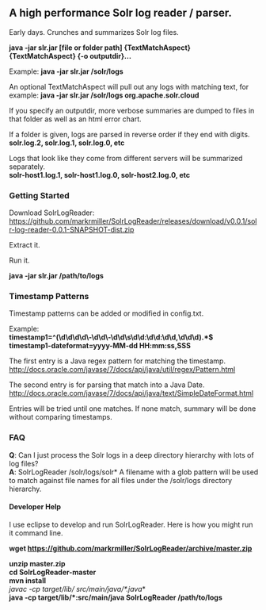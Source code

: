 ## A high performance Solr log reader / parser.

Early days. Crunches and summarizes Solr log files.  

**java -jar slr.jar [file or folder path] {TextMatchAspect} {TextMatchAspect} {-o outputdir}...**

Example: **java -jar slr.jar /solr/logs**  

An optional TextMatchAspect will pull out any logs with matching text, for example: **java -jar slr.jar /solr/logs org.apache.solr.cloud** 

If you specify an outputdir, more verbose summaries are dumped to files in that folder as well as an html error chart.  

If a folder is given, logs are parsed in reverse order if they end with digits.  
**solr.log.2, solr.log.1, solr.log.0, etc**

Logs that look like they come from different servers will be summarized separately.  
**solr-host1.log.1, solr-host1.log.0, solr-host2.log.0, etc**


### Getting Started

Download SolrLogReader: https://github.com/markrmiller/SolrLogReader/releases/download/v0.0.1/solr-log-reader-0.0.1-SNAPSHOT-dist.zip

Extract it.

Run it.

**java -jar slr.jar /path/to/logs**


### Timestamp Patterns

Timestamp patterns can be added or modified in config.txt.

Example:  
**timestamp1=^(\\d\\d\\d\\d\\-\\d\\d\\-\\d\\d\\s\\d\\d:\\d\\d:\\d\\d,\\d\\d\\d).*$**  
**timestamp1-dateformat=yyyy-MM-dd HH:mm:ss,SSS**  

The first entry is a Java regex pattern for matching the timestamp. http://docs.oracle.com/javase/7/docs/api/java/util/regex/Pattern.html  

The second entry is for parsing that match into a Java Date. http://docs.oracle.com/javase/7/docs/api/java/text/SimpleDateFormat.html  

Entries will be tried until one matches. If none match, summary will be done without comparing timestamps.


### FAQ

**Q**: Can I just process the Solr logs in a deep directory hierarchy with lots of log files?  
**A**: SolrLogReader /solr/logs/solr* A filename with a glob pattern will be used to match against file names for all files under the /solr/logs directory hierarchy.


#### Developer Help

I use eclipse to develop and run SolrLogReader. Here is how you might run it command line.

**wget https://github.com/markrmiller/SolrLogReader/archive/master.zip**  
  
**unzip master.zip**  
**cd SolrLogReader-master**  
**mvn install**  
**javac -cp target/lib/* src/main/java/*.java**  
**java -cp target/lib/*:src/main/java SolrLogReader /path/to/logs**    